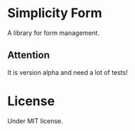 # Simplicity Form
A library for form management.

## Attention

It is version alpha and need a lot of tests!

# License
Under MIT license.